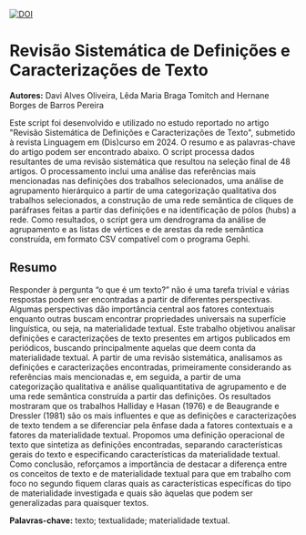 [![DOI](https://zenodo.org/badge/792497748.svg)](https://zenodo.org/doi/10.5281/zenodo.11075343)

# Revisão Sistemática de Definições e Caracterizações de Texto

**Autores:** Davi Alves Oliveira, Lêda Maria Braga Tomitch and Hernane Borges de Barros Pereira

Este script foi desenvolvido e utilizado no estudo reportado no artigo "Revisão Sistemática de Definições e Caracterizações de Texto", submetido à revista Linguagem em (Dis)curso em 2024. O resumo e as palavras-chave do artigo podem ser encontrado abaixo. O script processa dados resultantes de uma revisão sistemática que resultou na seleção final de 48 artigos. O processamento inclui uma análise das referências mais mencionadas nas definições dos trabalhos selecionados, uma análise de agrupamento hierárquico a partir de uma categorização qualitativa dos trabalhos selecionados, a construção de uma rede semântica de cliques de paráfrases feitas a partir das definições e na identificação de pólos (hubs) a rede. Como resultados, o script gera um dendrograma da análise de agrupamento e as listas de vértices e de arestas da rede semântica construída, em formato CSV compatível com o programa Gephi.

## Resumo
Responder à pergunta “o que é um texto?” não é uma tarefa trivial e várias respostas podem ser encontradas a partir de diferentes perspectivas. Algumas perspectivas dão importância central aos fatores contextuais enquanto outras buscam encontrar propriedades universais na superfície linguística, ou seja, na materialidade textual. Este trabalho objetivou analisar definições e caracterizações de texto presentes em artigos publicados em periódicos, buscando principalmente aquelas que deem conta da materialidade textual. A partir de uma revisão sistemática, analisamos as definições e caracterizações encontradas, primeiramente considerando as referências mais mencionadas e, em seguida, a partir de uma categorização qualitativa e análise qualiquantitativa de agrupamento e de uma rede semântica construída a partir das definições. Os resultados mostraram que os trabalhos Halliday e Hasan (1976) e de Beaugrande e Dressler (1981) são os mais influentes e que as definições e caracterizações de texto tendem a se diferenciar pela ênfase dada a fatores contextuais e a fatores da materialidade textual. Propomos uma definição operacional de texto que sintetiza as definições encontradas, separando características gerais do texto e especificando características da materialidade textual. Como conclusão, reforçamos a importância de destacar a diferença entre os conceitos de texto e de materialidade textual para que em trabalho com foco no segundo fiquem claras quais as características específicas do tipo de materialidade investigada e quais são àquelas que podem ser generalizadas para quaisquer textos.

**Palavras-chave:** texto; textualidade; materialidade textual.
